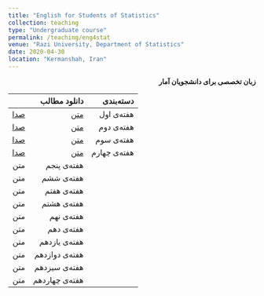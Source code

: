 ```yaml
---
title: "English for Students of Statistics"
collection: teaching
type: "Undergraduate course"
permalink: /teaching/eng4stat
venue: "Razi University, Department of Statistics"
date: 2020-04-30
location: "Kermanshah, Iran"
---
```


<p dir='rtl' align='right'><b>
  زبان تخصصی برای دانشجویان آمار
</b></p>



||    دانلود مطالب |    دسته‌بندی |
|--:|---:|---:|
| [صدا](../files/eng4stat/eng4stat1.mp3) | [متن](../files/eng4stat/eng4stat1.pdf) | هفته‌ی اول |
| [صدا](../files/eng4stat/eng4stat2.mp3) | [متن](../files/eng4stat/eng4stat2.pdf) | هفته‌ی دوم |
| [صدا](../files/eng4stat/eng4stat3.mp3) | [متن](../files/eng4stat/eng4stat3.pdf) | هفته‌ی سوم |
| [صدا](../files/eng4stat/eng4stat4.mp3) | [متن](../files/eng4stat/eng4stat4.pdf) | هفته‌ی چهارم |
| متن | هفته‌ی پنجم |
| متن | هفته‌ی ششم |
| متن | هفته‌ی هفتم |
| متن | هفته‌ی هشتم |
| متن | هفته‌ی نهم |
| متن | هفته‌ی دهم |
| متن | هفته‌ی یازدهم |
| متن | هفته‌ی دوازدهم |
| متن | هفته‌ی سیزدهم |
| متن | هفته‌ی چهاردهم |

